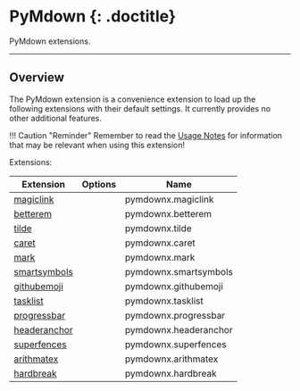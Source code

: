 # PyMdown {: .doctitle}
PyMdown extensions.

---

## Overview
The PyMdown extension is a convenience extension to load up the following extensions with their default settings. It currently provides no other additional features.

!!! Caution "Reminder"
    Remember to read the [Usage Notes](../usage_notes.md) for information that may be relevant when using this extension!

Extensions:

| Extension | Options | Name   |
|-----------|---------|--------|
| [magiclink](./magiclink.md)      | | pymdownx.magiclink |
| [betterem](./betterem.md)        | | pymdownx.betterem |
| [tilde](./tilde.md)              | | pymdownx.tilde |
| [caret](./caret.md)              | | pymdownx.caret |
| [mark](./mark.md)                | | pymdownx.mark |
| [smartsymbols](./smartsymbols.md)| | pymdownx.smartsymbols |
| [githubemoji](./githubemoji.md)  | | pymdownx.githubemoji |
| [tasklist](./tasklist.md)        | | pymdownx.tasklist |
| [progressbar](./progressbar.md)  | | pymdownx.progressbar |
| [headeranchor](./headeranchor.md)| | pymdownx.headeranchor |
| [superfences](./superfences.md)  | | pymdownx.superfences |
| [arithmatex](./arithmatex.md)    | | pymdownx.arithmatex |
| [hardbreak](./hardbreak.md)      | | pymdownx.hardbreak |
